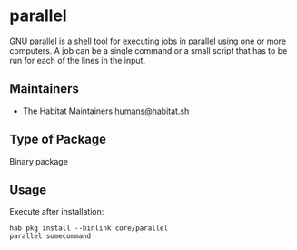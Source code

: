 # parallel

GNU parallel is a shell tool for executing jobs in parallel using one or more computers. A job can be a single command or a small script that has to be run for each of the lines in the input.

## Maintainers

* The Habitat Maintainers <humans@habitat.sh>

## Type of Package

Binary package

## Usage

Execute after installation:

```
hab pkg install --binlink core/parallel
parallel somecommand
```
